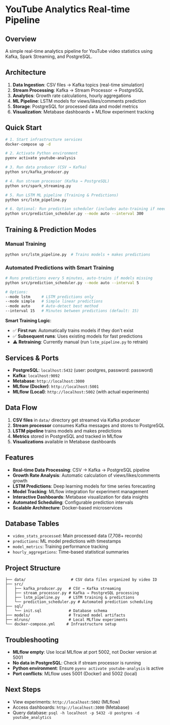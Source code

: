 # YouTube Analytics Real-time Pipeline

## Overview
A simple real-time analytics pipeline for YouTube video statistics using Kafka, Spark Streaming, and PostgreSQL.

## Architecture
1. **Data Ingestion**: CSV files → Kafka topics (real-time simulation)
2. **Stream Processing**: Kafka → Stream Processor → PostgreSQL
3. **Analytics**: Growth rate calculations, hourly aggregations
4. **ML Pipeline**: LSTM models for views/likes/comments prediction
5. **Storage**: PostgreSQL for processed data and model metrics
6. **Visualization**: Metabase dashboards + MLflow experiment tracking

## Quick Start
```bash
# 1. Start infrastructure services
docker-compose up -d

# 2. Activate Python environment
pyenv activate youtube-analysis

# 3. Run data producer (CSV → Kafka)
python src/kafka_producer.py

# 4. Run stream processor (Kafka → PostgreSQL)
python src/spark_streaming.py

# 5. Run LSTM ML pipeline (Training & Predictions)
python src/lstm_pipeline.py

# 6. Optional: Run prediction scheduler (includes auto-training if needed)
python src/prediction_scheduler.py --mode auto --interval 300
```

## Training & Prediction Modes

### Manual Training
```bash
python src/lstm_pipeline.py  # Trains models + makes predictions
```

### Automated Predictions with Smart Training
```bash
# Runs predictions every 5 minutes, auto-trains if models missing
python src/prediction_scheduler.py --mode auto --interval 5

# Options:
--mode lstm     # LSTM predictions only
--mode simple   # Simple linear predictions
--mode auto     # Auto-detect best method
--interval 15   # Minutes between predictions (default: 15)
```

**Smart Training Logic**: 
- ✅ **First run**: Automatically trains models if they don't exist
- ✅ **Subsequent runs**: Uses existing models for fast predictions
- ⚠️ **Retraining**: Currently manual (run `lstm_pipeline.py` to retrain)

## Services & Ports
- **PostgreSQL**: `localhost:5432` (user: postgres, password: password)
- **Kafka**: `localhost:9092`
- **Metabase**: `http://localhost:3000`
- **MLflow (Docker)**: `http://localhost:5001`
- **MLflow (Local)**: `http://localhost:5002` (with actual experiments)

## Data Flow
1. **CSV files** in `data/` directory get streamed via Kafka producer
2. **Stream processor** consumes Kafka messages and stores to PostgreSQL
3. **LSTM pipeline** trains models and makes predictions
4. **Metrics** stored in PostgreSQL and tracked in MLflow
5. **Visualizations** available in Metabase dashboards

## Features
- **Real-time Data Processing**: CSV → Kafka → PostgreSQL pipeline
- **Growth Rate Analysis**: Automatic calculation of views/likes/comments growth
- **LSTM Predictions**: Deep learning models for time series forecasting
- **Model Tracking**: MLflow integration for experiment management
- **Interactive Dashboards**: Metabase visualization for data insights
- **Automated Scheduling**: Configurable prediction intervals
- **Scalable Architecture**: Docker-based microservices

## Database Tables
- `video_stats_processed`: Main processed data (7,708+ records)
- `predictions`: ML model predictions with timestamps
- `model_metrics`: Training performance tracking
- `hourly_aggregations`: Time-based statistical summaries

## Project Structure
```
├── data/                    # CSV data files organized by video ID
├── src/
│   ├── kafka_producer.py   # CSV → Kafka streaming
│   ├── stream_processor.py # Kafka → PostgreSQL processing
│   ├── lstm_pipeline.py    # LSTM training & predictions
│   └── prediction_scheduler.py # Automated prediction scheduling
├── sql/
│   └── init.sql            # Database schema
├── models/                 # Trained model artifacts
├── mlruns/                 # Local MLflow experiments
└── docker-compose.yml     # Infrastructure setup
```

## Troubleshooting
- **MLflow empty**: Use local MLflow at port 5002, not Docker version at 5001
- **No data in PostgreSQL**: Check if stream processor is running
- **Python environment**: Ensure `pyenv activate youtube-analysis` is active
- **Port conflicts**: MLflow uses 5001 (Docker) and 5002 (local)

## Next Steps
- View experiments: `http://localhost:5002` (MLflow)
- Access dashboards: `http://localhost:3000` (Metabase)
- Query database: `psql -h localhost -p 5432 -U postgres -d youtube_analytics`
